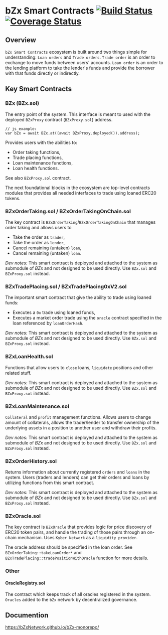 # bZx Smart Contracts [![Build Status](https://travis-ci.org/b0xNetwork/protocol_contracts.svg?branch=master)](https://travis-ci.org/b0xNetwork/protocol_contracts) [![Coverage Status](https://coveralls.io/repos/github/b0xNetwork/protocol_contracts/badge.svg?branch=master)](https://coveralls.io/github/b0xNetwork/protocol_contracts?branch=master)

## Overview
`bZx Smart Contracts` ecosystem is built around two things simple for understanding: `Loan orders` and `Trade orders`.
`Trade order` is an order to exchange to move funds between users' accounts.
`Loan order` is an order to the lending platform to take the lender's funds and provide the borrower with that funds directly or indirectly.

## Key Smart Contracts
### BZx (BZx.sol)
The entry point of the system. This interface is meant to used with the deployed `BZxProxy` contract (`BZxProxy.sol`) address.
```
// js example: 
var bZx = await BZx.at((await BZxProxy.deployed()).address);
```
Provides users with the abilities to:
- Order taking functions,
- Trade placing functions,
- Loan maintenance functions,
- Loan health functions.

See also `BZxProxy.sol` contract.

The next foundational blocks in the ecosystem are top-level contracts modules that provides all needed interfaces to trade using loaned ERC20 tokens.

### BZxOrderTaking.sol / BZxOrderTakingOnChain.sol
The key contract is `BZxOrderTaking`/`BZxOrderTakingOnChain` that manages order taking and allows users to
- Take the order as `trader`,
- Take the order as `lender`,
- Cancel remaining (untaken) `loan`,
- Cancel remaining (untaken) `loan`.

_Dev notes:_ This smart contract is deployed and attached to the system as submodule of _BZx_ and not designed to be used directly. Use `BZx.sol` and `BZxProxy.sol` instead.

### BZxTradePlacing.sol / BZxTradePlacing0xV2.sol
The important smart contract that give the ability to trade using loaned funds:
- Executes a `0x` trade using loaned funds,
- Executes a market order trade using the `oracle` contract specified in the loan referenced by `loanOrderHash`.

_Dev notes:_ This smart contract is deployed and attached to the system as submodule of _BZx_ and not designed to be used directly. Use `BZx.sol` and `BZxProxy.sol` instead.

### BZxLoanHealth.sol
Functions that allow users to `close` loans, `liquidate` positions and other related stuff.

_Dev notes:_ This smart contract is deployed and attached to the system as submodule of _BZx_ and not designed to be used directly. Use `BZx.sol` and `BZxProxy.sol` instead.

### BZxLoanMaintenance.sol
`Collateral` and `profit` management functions. Allows users to change amount of collaterals, allows the trader/lender to transfer ownership of the underlying assets in a position to another user and withdraw their profits.

_Dev notes:_ This smart contract is deployed and attached to the system as submodule of _BZx_ and not designed to be used directly. Use `BZx.sol` and `BZxProxy.sol` instead.

### BZxOrderHistory.sol
Returns information about currently registered `orders` and `loans` in the system. Users (traders and lenders) can get their orders and loans by utilizing functions from this smart contract.

_Dev notes:_ This smart contract is deployed and attached to the system as submodule of _BZx_ and not designed to be used directly. Use `BZx.sol` and `BZxProxy.sol` instead.

### BZxOracle.sol
The key contract is `BZxOracle` that provides logic for price discovery of ERC20 token pairs, and handle the trading of those pairs through an on-chain mechanism. Uses `Kyber Network` as a `liquidity provider`.

The oracle address should be specified in the loan order. See `BZxOrderTaking::takeLoanOrder*` and `BZxTradePlacing::tradePositionWithOracle` function for more details.

### Other 
#### OracleRegistry.sol
The contract which keeps track of all oracles registered in the system. `Oracles` added to the `bZx` network by decentralized governance.

## Documention
https://bZxNetwork.github.io/bZx-monorepo/

